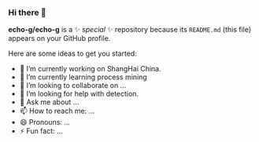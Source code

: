 ### Hi there 👋


**echo-g/echo-g** is a ✨ _special_ ✨ repository because its `README.md` (this file) appears on your GitHub profile.

Here are some ideas to get you started:

- 🔭 I’m currently working on ShangHai China.
- 🌱 I’m currently learning process mining
- 👯 I’m looking to collaborate on ...
- 🤔 I’m looking for help with detection.
- 💬 Ask me about ...
- 📫 How to reach me: ...
- 😄 Pronouns: ...
- ⚡ Fun fact: ...

